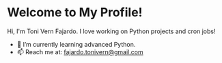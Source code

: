 # Welcome to My Profile!
Hi, I'm Toni Vern Fajardo. I love working on Python projects and cron jobs!
- 🌱 I’m currently learning advanced Python.
- 📫 Reach me at: fajardo.tonivern@gmail.com

